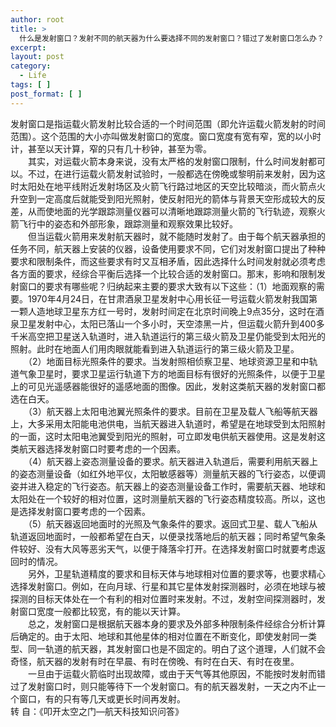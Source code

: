 ```yaml
---
author: root
title: >
  什么是发射窗口？发射不同的航天器为什么要选择不同的发射窗口？错过了发射窗口怎么办？
excerpt:
layout: post
category:
  - Life
tags: [ ]
post_format: [ ]
---
```

发射窗口是指运载火箭发射比较合适的一个时间范围（即允许运载火箭发射的时间范围）。这个范围的大小亦叫做发射窗口的宽度。窗口宽度有宽有窄，宽的以小时计，甚至以天计算，窄的只有几十秒钟，甚至为零。  
　　其实，对运载火箭本身来说，没有太严格的发射窗口限制，什么时间发射都可以。不过，在进行运载火箭发射试验时，一般都选在傍晚或黎明前来发射，因为这时太阳处在地平线附近发射场区及火箭飞行路过地区的天空比较暗淡，而火箭点火升空到一定高度后就能受到阳光照射，使反射阳光的箭体与背景天空形成较大的反差，从而使地面的光学跟踪测量仪器可以清晰地跟踪测量火箭的飞行轨迹，观察火箭飞行中的姿态和外部形象，跟踪测量和观察效果比较好。  
　　但当运载火箭用来发射航天器时，就不能随时发射了。由于每个航天器承担的任务不同，航天器上安装的仪器，设备使用要求不同，它们对发射窗口提出了种种要求和限制条件，而这些要求有时又互相矛盾，因此选择什么时间发射就必须考虑各方面的要求，经综合平衡后选择一个比较合适的发射窗口。那末，影响和限制发射窗口的要求有哪些呢？归纳起来主要的要求大致有以下这些：（1）地面观察的需要。1970年4月24日，在甘肃酒泉卫星发射中心用长征一号运载火箭发射我国第一颗人造地球卫星东方红一号时，发射时间定在北京时间晚上9点35分，这时在酒泉卫星发射中心，太阳已落山一个多小时，天空漆黑一片，但运载火箭升到400多千米高空把卫星送入轨道时，进入轨道运行的第三级火箭及卫星仍能受到太阳光的照射。此时在地面人们用肉眼就能看到进入轨道运行的第三级火箭及卫星。  
　　（2）地面目标光照条件的要求。当发射照相侦察卫星、地球资源卫星和中轨道气象卫星时，要求卫星运行轨道下方的地面目标有很好的光照条件，以便于卫星上的可见光遥感器能很好的遥感地面的图像。因此，发射这类航天器的发射窗口都选在白天。  
　　（3）航天器上太阳电池翼光照条件的要求。目前在卫星及载人飞船等航天器上，大多采用太阳能电池供电，当航天器进入轨道时，希望是在地球受到太阳照射的一面，这时太阳电池翼受到阳光的照射，可立即发电供航天器使用。这是发射这类航天器选择发射窗口时要考虑的一个因素。  
　　（4）航天器上姿态测量设备的要求。航天器进入轨道后，需要利用航天器上的姿态测量设备（如红外地平仪，太阳敏感器等）测量航天器的飞行姿态，以便调姿并进入稳定的飞行姿态。航天器上的姿态测量设备工作时，需要航天器、地球和太阳处在一个较好的相对位置，这时测量航天器的飞行姿态精度较高。所以，这也是选择发射窗口要考虑的一个因素。  
　　（5）航天器返回地面时的光照及气象条件的要求。返回式卫星、载人飞船从轨道返回地面时，一般都希望在白天，以便录找落地后的航天器；同时希望气象条件较好、没有大风等恶劣天气，以便于降落伞打开。在选择发射窗口时就要考虑返回时的情况。  
　　另外，卫星轨道精度的要求和目标天体与地球相对位置的要求等，也要求精心选择发射窗口。例如，在向月球、行星和其它星体发射探测器时，必须在地球与被探测的目标天体处在一个有利的相对位置时来发射。不过，发射空间探测器时，发射窗口宽度一般都比较宽，有的能以天计算。  
　　总之，发射窗口是根据航天器本身的要求及外部多种限制条件经综合分析计算后确定的。由于太阳、地球和其他星体的相对位置在不断变化，即使发射同一类型、同一轨道的航天器，其发射窗口也是不固定的。明白了这个道理，人们就不会奇怪，航天器的发射有时在早晨、有时在傍晚、有时在白天、有时在夜里。  
　　一旦由于运载火箭临时出现故障，或由于天气等其他原因，不能按时发射而错过了发射窗口时，则只能等待下一个发射窗口。有的航天器发射，一天之内不止一个窗口，有的只有等几天或更长时间再发射。  
转 自：《叩开太空之门—航天科技知识问答》